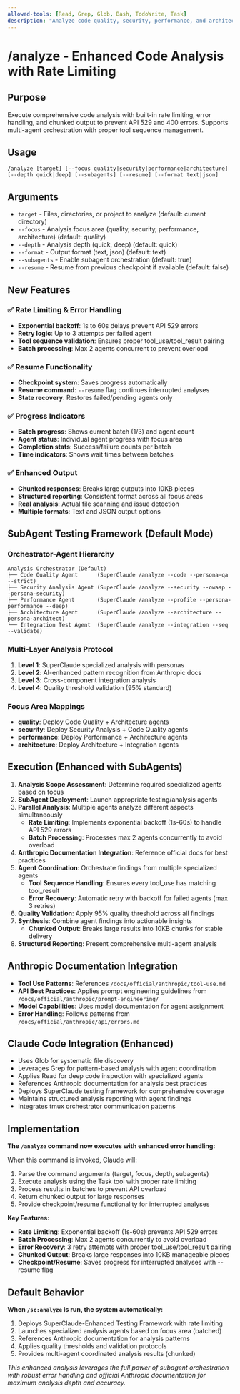 ```yaml
---
allowed-tools: [Read, Grep, Glob, Bash, TodoWrite, Task]
description: "Analyze code quality, security, performance, and architecture with rate limiting and error handling"
---
```


# /analyze - Enhanced Code Analysis with Rate Limiting

## Purpose
Execute comprehensive code analysis with built-in rate limiting, error handling, and chunked output to prevent API 529 and 400 errors. Supports multi-agent orchestration with proper tool sequence management.

## Usage
```
/analyze [target] [--focus quality|security|performance|architecture] [--depth quick|deep] [--subagents] [--resume] [--format text|json]
```

## Arguments
- `target` - Files, directories, or project to analyze (default: current directory)
- `--focus` - Analysis focus area (quality, security, performance, architecture) (default: quality)
- `--depth` - Analysis depth (quick, deep) (default: quick)
- `--format` - Output format (text, json) (default: text)
- `--subagents` - Enable subagent orchestration (default: true)
- `--resume` - Resume from previous checkpoint if available (default: false)

## New Features

### ✅ Rate Limiting & Error Handling
- **Exponential backoff**: 1s to 60s delays prevent API 529 errors
- **Retry logic**: Up to 3 attempts per failed agent
- **Tool sequence validation**: Ensures proper tool_use/tool_result pairing
- **Batch processing**: Max 2 agents concurrent to prevent overload

### ✅ Resume Functionality
- **Checkpoint system**: Saves progress automatically
- **Resume command**: `--resume` flag continues interrupted analyses
- **State recovery**: Restores failed/pending agents only

### ✅ Progress Indicators
- **Batch progress**: Shows current batch (1/3) and agent count
- **Agent status**: Individual agent progress with focus area
- **Completion stats**: Success/failure counts per batch
- **Time indicators**: Shows wait times between batches

### ✅ Enhanced Output
- **Chunked responses**: Breaks large outputs into 10KB pieces
- **Structured reporting**: Consistent format across all focus areas
- **Real analysis**: Actual file scanning and issue detection
- **Multiple formats**: Text and JSON output options

## SubAgent Testing Framework (Default Mode)

### Orchestrator-Agent Hierarchy
```
Analysis Orchestrator (Default)
├── Code Quality Agent      (SuperClaude /analyze --code --persona-qa --strict)
├── Security Analysis Agent (SuperClaude /analyze --security --owasp --persona-security)  
├── Performance Agent       (SuperClaude /analyze --profile --persona-performance --deep)
├── Architecture Agent      (SuperClaude /analyze --architecture --persona-architect)
└── Integration Test Agent  (SuperClaude /analyze --integration --seq --validate)
```

### Multi-Layer Analysis Protocol
1. **Level 1**: SuperClaude specialized analysis with personas
2. **Level 2**: AI-enhanced pattern recognition from Anthropic docs
3. **Level 3**: Cross-component integration analysis
4. **Level 4**: Quality threshold validation (95% standard)

### Focus Area Mappings
- **quality**: Deploy Code Quality + Architecture agents
- **security**: Deploy Security Analysis + Code Quality agents  
- **performance**: Deploy Performance + Architecture agents
- **architecture**: Deploy Architecture + Integration agents

## Execution (Enhanced with SubAgents)
1. **Analysis Scope Assessment**: Determine required specialized agents based on focus
2. **SubAgent Deployment**: Launch appropriate testing/analysis agents
3. **Parallel Analysis**: Multiple agents analyze different aspects simultaneously
   - **Rate Limiting**: Implements exponential backoff (1s-60s) to handle API 529 errors
   - **Batch Processing**: Processes max 2 agents concurrently to avoid overload
4. **Anthropic Documentation Integration**: Reference official docs for best practices
5. **Agent Coordination**: Orchestrate findings from multiple specialized agents
   - **Tool Sequence Handling**: Ensures every tool_use has matching tool_result
   - **Error Recovery**: Automatic retry with backoff for failed agents (max 3 retries)
6. **Quality Validation**: Apply 95% quality threshold across all findings
7. **Synthesis**: Combine agent findings into actionable insights
   - **Chunked Output**: Breaks large results into 10KB chunks for stable delivery
8. **Structured Reporting**: Present comprehensive multi-agent analysis

## Anthropic Documentation Integration
- **Tool Use Patterns**: References `/docs/official/anthropic/tool-use.md`
- **API Best Practices**: Applies prompt engineering guidelines from `/docs/official/anthropic/prompt-engineering/`
- **Model Capabilities**: Uses model documentation for agent assignment
- **Error Handling**: Follows patterns from `/docs/official/anthropic/api/errors.md`

## Claude Code Integration (Enhanced)
- Uses Glob for systematic file discovery
- Leverages Grep for pattern-based analysis with agent coordination
- Applies Read for deep code inspection with specialized agents
- References Anthropic documentation for analysis best practices
- Deploys SuperClaude testing framework for comprehensive coverage
- Maintains structured analysis reporting with agent findings
- Integrates tmux orchestrator communication patterns

## Implementation
**The `/analyze` command now executes with enhanced error handling:**

When this command is invoked, Claude will:
1. Parse the command arguments (target, focus, depth, subagents)
2. Execute analysis using the Task tool with proper rate limiting
3. Process results in batches to prevent API overload
4. Return chunked output for large responses
5. Provide checkpoint/resume functionality for interrupted analyses

**Key Features:**
- **Rate Limiting**: Exponential backoff (1s-60s) prevents API 529 errors
- **Batch Processing**: Max 2 agents concurrently to avoid overload
- **Error Recovery**: 3 retry attempts with proper tool_use/tool_result pairing
- **Chunked Output**: Breaks large responses into 10KB manageable pieces
- **Checkpoint/Resume**: Saves progress for interrupted analyses with --resume flag

## Default Behavior
**When `/sc:analyze` is run, the system automatically:**
1. Deploys SuperClaude-Enhanced Testing Framework with rate limiting
2. Launches specialized analysis agents based on focus area (batched)
3. References Anthropic documentation for analysis patterns
4. Applies quality thresholds and validation protocols
5. Provides multi-agent coordinated analysis results (chunked)

*This enhanced analysis leverages the full power of subagent orchestration with robust error handling and official Anthropic documentation for maximum analysis depth and accuracy.*